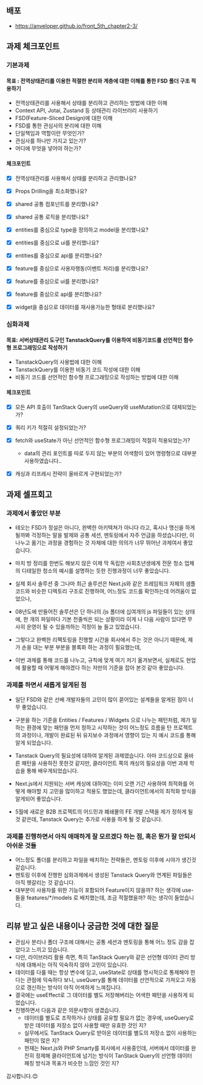 ## 배포
- https://anveloper.github.io/front_5th_chapter2-3/

## 과제 체크포인트

### 기본과제

#### 목표 : 전역상태관리를 이용한 적절한 분리와 계층에 대한 이해를 통한 FSD 폴더 구조 적용하기
- 전역상태관리를 사용해서 상태를 분리하고 관리하는 방법에 대한 이해
- Context API, Jotai, Zustand 등 상태관리 라이브러리 사용하기
- FSD(Feature-Sliced Design)에 대한 이해
- FSD를 통한 관심사의 분리에 대한 이해
- 단일책임과 역할이란 무엇인가?
- 관심사를 하나만 가지고 있는가?
- 어디에 무엇을 넣어야 하는가?

#### 체크포인트
- [x] 전역상태관리를 사용해서 상태를 분리하고 관리했나요?
- [x] Props Drilling을 최소화했나요?
- [x] shared 공통 컴포넌트를 분리했나요?
- [x] shared 공통 로직을 분리했나요?
- [x] entities를 중심으로 type을 정의하고 model을 분리했나요?
- [x] entities를 중심으로 ui를 분리했나요?
- [x] entities를 중심으로 api를 분리했나요?
- [x] feature를 중심으로 사용자행동(이벤트 처리)를 분리했나요?
- [x] feature를 중심으로 ui를 분리했나요?
- [x] feature를 중심으로 api를 분리했나요?
- [x] widget을 중심으로 데이터를 재사용가능한 형태로 분리했나요?


### 심화과제

#### 목표: 서버상태관리 도구인 TanstackQuery를 이용하여 비동기코드를 선언적인 함수형 프로그래밍으로 작성하기 

- TanstackQuery의 사용법에 대한 이해
- TanstackQuery를 이용한 비동기 코드 작성에 대한 이해
- 비동기 코드를 선언적인 함수형 프로그래밍으로 작성하는 방법에 대한 이해

#### 체크포인트

- [x] 모든 API 호출이 TanStack Query의 useQuery와 useMutation으로 대체되었는가?
- [x] 쿼리 키가 적절히 설정되었는가?
- [x] fetch와 useState가 아닌 선언적인 함수형 프로그래밍이 적절히 적용되었는가?
  - data의 관리 포인트를 따로 두지 않는 부분의 어색함이 있어 명령형으로 대부분 사용하였습니다..
- [x] 캐싱과 리프레시 전략이 올바르게 구현되었는가?


## 과제 셀프회고

### 과제에서 좋았던 부분

- 테오는 FSD가 정설은 아니다, 완벽한 아키텍쳐가 아니다 라고, 혹시나 맹신을 하게 될까봐 걱정하는 말을 발제와 공통 세션, 멘토링에서 자주 언급을 하셨습니다만, 이 나누고 옮기는 과정을 경험하는 것 자체에 대한 의의가 너무 뛰어난 과제여서 좋았습니다.
- 마치 방 정리를 한번도 해보지 않은 이제 막 독립한 사회초년생에게 전문 청소 업체의 디테일한 청소의 예시를 설명하는 듯한 진행과정이 너무 좋았습니다.

- 실제 회사 솔루션 중 그나마 최근 솔루션은 Next.js와 같은 프레임워크 자체의 샘플 코드와 비슷한 디렉토리 구조로 진행하여, 어느정도 코드를 확인하는데 어려움이 없었으나,
- 08년도에 만들어진 솔루션은 단 하나의 /js 폴더에 십여개의 js 파일들이 있는 상태에, 한 개의 파일마다 기본 천줄씩은 되는 상황이라 이게 나 다음 사람이 있다면 무사히 운영이 될 수 있을까하는 걱정이 늘 들고 있었습니다. 

- 그렇다고 완벽한 리팩토링을 진행할 시간을 회사에서 주는 것은 아니기 때문에, 제가 손을 대는 부분 부분을 블록화 하는 과정이 필요했는데, 
- 이번 과제를 통해 코드를 나누고, 규칙에 맞게 여기 저기 옮겨보면서, 실제로도 현업에 활용할 때 어떻게 해야겠다 하는 저만의 기준을 잡아 본것 같아 좋았습니다.

### 과제를 하면서 새롭게 알게된 점

- 일단 FSD와 같은 선배 개발자들의 고민이 많이 묻어있는 설계들을 알게된 점이 너무 좋았습니다. 
- 구분을 하는 기준을 Entities / Features / Widgets 으로 나누는 패턴처럼, 제가 일하는 환경에 맞는 패턴을 먼저 정하고 시작하는 것이 어느정도 흐름을 탄 프로젝트의 과정이나, 개발이 완료된 뒤 유지보수 과정에서 영향이 있는 지 예시 코드를 통해 알게 되었습니다.

- Tanstack Query의 필요성에 대하여 알게된 과제였습니다. 아마 코드상으로 올바른 패턴을 사용하진 못한것 같지만, 클라이언트 쪽의 캐싱의 필요성을 이번 과제 학습을 통해 배우게되었습니다. 
- Next.js에서 지원되는 서버 캐싱에 대하여는 이미 오랜 기간 사용하여 최적화를 어떻게 해야할 지 고민을 많이하고 적용도 했었는데, 클라이언트에서의 최적화 방식을 알게되어 좋았습니다. 
- 5월에 새로운 B2B 프로젝트의 어드민과 폐쇄몰의 FE 개발 스택을 제가 정하게 될 것 같은데, Tanstack Query는 추가로 사용을 하게 될 것 같습니다.

### 과제를 진행하면서 아직 애매하게 잘 모르겠다 하는 점, 혹은 뭔가 잘 안되서 아쉬운 것들

- 어느정도 폴더를 분리하고 파일을 배치하는 전략들은, 멘토링 이후에 시야가 생긴것 같습니다.
- 멘토링 이후에 진행한 심화과제에서 생성된 Tanstack Query와 연계된 파일들은 아직 헷갈리는 것 같습니다.
- 대부분이 사용자를 위한 기능이 포함되어 Feature이지 않을까? 하는 생각에 use- 들을 features/*/models 로 배치했는데, 조금 적절했을까? 하는 생각이 들었습니다.

## 리뷰 받고 싶은 내용이나 궁금한 것에 대한 질문

- 관심사 분리나 폴더 구조에 대해서는 공통 세션과 멘토링을 통해 어느 정도 감을 잡았다고 느끼고 있습니다.
- 다만, 라이브러리 활용 측면, 특히 TanStack Query와 같은 선언형 데이터 관리 방식에 대해서는 아직 익숙하지 않아 고민이 있습니다.
- 데이터를 다룰 때는 항상 변수에 담고, useState로 상태를 명시적으로 통제해야 한다는 관점에 익숙하다 보니, useQuery를 통해 데이터를 선언적으로 가져오고 자동으로 갱신하는 방식이 아직 어색하게 느껴집니다. 
- 결국에는 useEffect로 그 데이터를 별도 저장해버리는 어색한 패턴을 사용하게 되었습니다. 
- 진행하면서 다음과 같은 의문사항이 생겼습니다.
  - 데이터를 별도로 조작하거나 상태를 공유할 필요가 없는 경우에, useQuery로 받은 데이터를 저장소 없이 사용할 때만 유효한 것인 지?
  - 실무에서도 TanStack Query로 받아온 데이터를 별도의 저장소 없이 사용하는 패턴이 많은 지? 
  - 현재는 Next.js와 PHP Smarty를 회사에서 사용중인데, 서버에서 데이터를 완전히 정제해 클라이언트에 넘기는 방식이 TanStack Query의 선언형 데이터 패칭 방식과 목표가 비슷한 느낌인 것인 지?

감사합니다.😊
